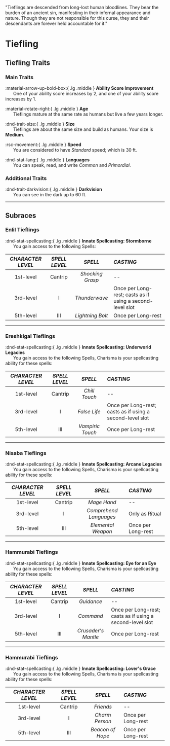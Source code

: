 <p style="text-align: center;">

"Tieflings are descended from long-lost human bloodlines. They bear the burden of an ancient sin, manifesting in their infernal appearance and nature. Though they are not responsible for this curse, they and their descendants are forever held accountable for it."

</p>

# Tiefling

## Tiefling Traits

### Main Traits

:material-arrow-up-bold-box:{ .lg .middle } **Ability Score Improvement**  
&ensp;&ensp;&ensp; One of your ability score increases by 2, and one of your ability score increases by 1.

:material-rotate-right:{ .lg .middle } **Age**   
&ensp;&ensp;&ensp; Tieflings mature at the same rate as humans but live a few years longer.

:dnd-trait-size:{ .lg .middle }  **Size**  
&ensp;&ensp;&ensp; Tieflings are about the same size and build as humans. Your size is **Medium**.

:rsc-movement:{ .lg .middle } **Speed**  
&ensp;&ensp;&ensp; You are considered to have *Standard* speed; which is 30 ft.

:dnd-stat-lang:{ .lg .middle } **Languages**  
&ensp;&ensp;&ensp; You can speak, read, and write *Common* and *Primordial*.

### Additional Traits

:dnd-trait-darkvision:{ .lg .middle } **Darkvision**  
&ensp;&ensp;&ensp; You can see in the dark up to 60 ft.

---

## Subraces

### Enlil Tieflings

:dnd-stat-spellcasting:{ .lg .middle } **Innate Spellcasting: Stormborne**  
&ensp;&ensp;&ensp; You gain access to the following Spells:

| ***CHARACTER LEVEL*** |***SPELL LEVEL***|***SPELL***|***CASTING***|
|:---:|:---:|:---:|:---|
|1st-level| Cantrip | *Shocking Grasp* | -- |
|3rd-level| I | *Thunderwave* | Once per Long-rest; casts as if using a second-level slot |
|5th-level| III | *Lightning Bolt* | Once per Long-rest |

---

### Ereshkigal Tieflings

:dnd-stat-spellcasting:{ .lg .middle } **Innate Spellcasting: Underworld Legacies**  
&ensp;&ensp;&ensp; You gain access to the following Spells, Charisma is your spellcasting ability for these spells:

| ***CHARACTER LEVEL*** |***SPELL LEVEL***|***SPELL***|***CASTING***|
|:---:|:---:|:---:|:---|
|1st-level| Cantrip | *Chill Touch* | -- |
|3rd-level| I | *False Life* | Once per Long-rest; casts as if using a second-level slot |
|5th-level| III | *Vampiric Touch* | Once per Long-rest |

---

### Nisaba Tieflings

:dnd-stat-spellcasting:{ .lg .middle } **Innate Spellcasting: Arcane Legacies**  
&ensp;&ensp;&ensp; You gain access to the following Spells, Charisma is your spellcasting ability for these spells:

| ***CHARACTER LEVEL*** |***SPELL LEVEL***|***SPELL***|***CASTING***|
|:---:|:---:|:---:|:---|
|1st-level| Cantrip | *Mage Hand* | -- |
|3rd-level| I | *Comprehend Languages* | Only as Ritual |
|5th-level| III | *Elemental Weapon* | Once per Long-rest |

---

### Hammurabi Tieflings

:dnd-stat-spellcasting:{ .lg .middle } **Innate Spellcasting: Eye for an Eye**  
&ensp;&ensp;&ensp; You gain access to the following Spells, Charisma is your spellcasting ability for these spells:

| ***CHARACTER LEVEL*** |***SPELL LEVEL***|***SPELL***|***CASTING***|
|:---:|:---:|:---:|:---|
|1st-level| Cantrip | *Guidance* | -- |
|3rd-level| I | *Command* | Once per Long-rest; casts as if using a second-level slot |
|5th-level| III | *Crusader's Mantle* | Once per Long-rest |

---

### Hammurabi Tieflings

:dnd-stat-spellcasting:{ .lg .middle } **Innate Spellcasting: Lover's Grace**  
&ensp;&ensp;&ensp; You gain access to the following Spells, Charisma is your spellcasting ability for these spells:

| ***CHARACTER LEVEL*** |***SPELL LEVEL***|***SPELL***|***CASTING***|
|:---:|:---:|:---:|:---|
|1st-level| Cantrip | *Friends* | -- |
|3rd-level| I | *Charm Person* | Once per Long-rest |
|5th-level| III | *Beacon of Hope* | Once per Long-rest |